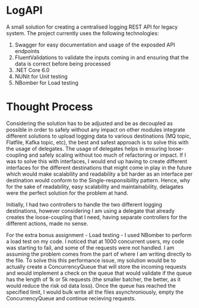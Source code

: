 # LogAPI
A small solution for creating a centralised logging REST API for legacy system. 
The project currently uses the following technologies:
1. Swagger for easy documentation and usage of the exposded API endpoints
2. FluentValidations to validate the inputs coming in and ensuring that the data is correct before being processed
3. .NET Core 6.0
4. NUNit for Unit testing
5. NBomber for Load testing

# Thought Process
Considering the solution has to be adjusted and be as decoupled as possible in order to safely without any impact on other modules integrate different solutions
to upload logging data to various destinations (MQ topic, Flatfile, Kafka topic, etc), the best and safest approach is to solve this with the usage of 
delegates. 
The usage of delegates helps in ensuring loose-coupling and safely scaling without too much of refactoring or impact. 
If I was to solve this with interfaces, I would end up having to create different interfaces for the different destinations that might come in play in the future
which would make scalability and readability a bit harder as an interface per destination would conform to the Single-responsibility pattern. Hence, why
for the sake of readability, easy scalability and maintainability, delagates were the perfect solution for the problem at hand.

Initially, I had two controllers to handle the two different logging destinations, however considering I am using a delegate that already creates the loose-coupling that I need,
having separate controllers for the different actions, made no sense.

For the extra bonus assignment - Load testing - I used NBomber to perform a load test on my code. I noticed that at 1000 concurrent users, my code was starting to fail,
and some of the requests were not handled. I am assuming the problem comes from the part of where I am writing directly to the file. To solve this this performance issue,
my solution would be to actually create a ConcurrencyQueue that will store the incoming requests and would implement a check on the queue that would validate
if the queue has the length of 1k or 5k requests (the smaller batcher, the better, as it would reduce the risk od data loss). Once the queue has reached the specified limit,
I would bulk write all the files asynchroniously, empty the ConcurrencyQueue and continue recieving requests.

